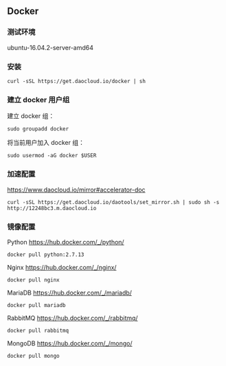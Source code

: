 ## Docker

### 测试环境
ubuntu-16.04.2-server-amd64

### 安装
```
curl -sSL https://get.daocloud.io/docker | sh
```

### 建立 docker 用户组
建立 docker 组：
```
sudo groupadd docker
```
将当前用户加入 docker 组：
```
sudo usermod -aG docker $USER
```

### 加速配置
https://www.daocloud.io/mirror#accelerator-doc
```
curl -sSL https://get.daocloud.io/daotools/set_mirror.sh | sudo sh -s http://12248bc3.m.daocloud.io
```

### 镜像配置

Python
https://hub.docker.com/_/python/
```
docker pull python:2.7.13
```

Nginx
https://hub.docker.com/_/nginx/
```
docker pull nginx
```

MariaDB
https://hub.docker.com/_/mariadb/
```
docker pull mariadb
```

RabbitMQ
https://hub.docker.com/_/rabbitmq/
```
docker pull rabbitmq
```

MongoDB
https://hub.docker.com/_/mongo/
```
docker pull mongo
```
